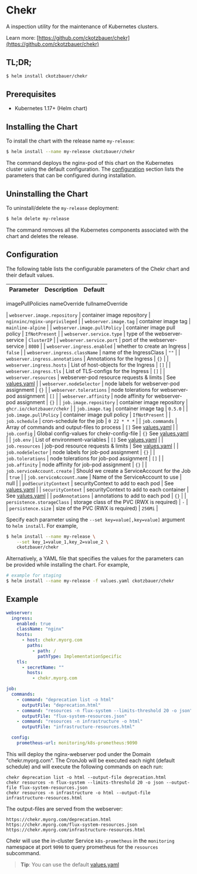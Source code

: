 # Chekr

A inspection utility for the maintenance of Kubernetes clusters.

Learn more: [https://github.com/ckotzbauer/chekr](https://github.com/ckotzbauer/chekr)

## TL;DR;

```bash
$ helm install ckotzbauer/chekr
```

## Prerequisites

- Kubernetes 1.17+ (Helm chart)

## Installing the Chart

To install the chart with the release name `my-release`:

```bash
$ helm install --name my-release ckotzbauer/chekr
```

The command deploys the nginx-pod of this chart on the Kubernetes cluster using the default configuration. The [configuration](#configuration) section lists the parameters that can be configured during installation.

## Uninstalling the Chart

To uninstall/delete the `my-release` deployment:

```bash
$ helm delete my-release
```
The command removes all the Kubernetes components associated with the chart and deletes the release.

## Configuration

The following table lists the configurable parameters of the Chekr chart and their default values.

|               Parameter                |                    Description                    |            Default                    |
| -------------------------------------- | ------------------------------------------------- | ------------------------------------- |
imagePullPolicies
nameOverride
fullnameOverride

| `webserver.image.repository`           | container image repository                        | `nginxinc/nginx-unprivileged`         |
| `webserver.image.tag`                  | container image tag                               | `mainline-alpine`                     |
| `webserver.image.pullPolicy`           | container image pull policy                       | `IfNotPresent`                        |
| `webserver.service.type`               | type of the webserver-service                     | `ClusterIP`                           |
| `webserver.service.port`               | port of the webserver-service                     | `8080`                                |
| `webserver.ingress.enabled`            | whether to create an Ingress                      | `false`                               |
| `webserver.ingress.className`          | name of the IngressClass                          | `""`                                  |
| `webserver.ingress.annotations`        | Annotations for the Ingress                       | `{}`                                  |
| `webserver.ingress.hosts`              | List of host-objects for the Ingress              | `[]`                                  |
| `webserver.ingress.tls`                | List of TLS-configs for the Ingress               | `[]`                                  |
| `webserver.resources`                  | webserver-pod resource requests & limits          | See [values.yaml](values.yaml)        |
| `webserver.nodeSelector`               | node labels for webserver-pod assignment          | `{}`                                  |
| `webserver.tolerations`                | node tolerations for webserver-pod assignment     | `[]`                                  |
| `webserver.affinity`                   | node affinity for webserver-pod assignment        | `{}`                                  |
| `job.image.repository`                 | container image repository                        | `ghcr.io/ckotzbauer/chekr`            |
| `job.image.tag`                        | container image tag                               | `0.5.0`                               |
| `job.image.pullPolicy`                 | container image pull policy                       | `IfNotPresent`                        |
| `job.schedule`                         | cron-schedule for the job                         | `0 22 * * *`                          |
| `job.commands`                         | Array of commands and output-files to process     | `[]` See [values.yaml](values.yaml)   |
| `job.config`                           | Global config-values for chekr-config-file        | `{}` See [values.yaml](values.yaml)   |
| `job.env`                              | List of environment-variables                     | `[]` See [values.yaml](values.yaml)   |
| `job.resources`                        | job-pod resource requests & limits                | See [values.yaml](values.yaml)        |
| `job.nodeSelector`                     | node labels for job-pod assignment                | `{}`                                  |
| `job.tolerations`                      | node tolerations for job-pod assignment           | `[]`                                  |
| `job.affinity`                         | node affinity for job-pod assignment              | `{}`                                  |
| `job.serviceAccount.create`	         | Should we create a ServiceAccount for the Job     | `true`                                |
| `job.serviceAccount.name`		         | Name of the ServiceAccount to use                 | null                                  |
| `podSecurityContext`                   | securityContext to add to each pod                | See [values.yaml](values.yaml)        |
| `securityContext`                      | securityContext to add to each container          | See [values.yaml](values.yaml)        |
| `podAnnotations`                       | annotations to add to each pod                    | `{}`                                  |
| `persistence.storageClass`             | storage class of the PVC (RWX is required)        | `-`                                   |
| `persistence.size`                     | size of the PVC (RWX is required)                 | `256Mi`                               |


Specify each parameter using the `--set key=value[,key=value]` argument to `helm install`. For example,

```bash
$ helm install --name my-release \
    --set key_1=value_1,key_2=value_2 \
    ckotzbauer/chekr
```

Alternatively, a YAML file that specifies the values for the parameters can be provided while installing the chart. For example,

```bash
# example for staging
$ helm install --name my-release -f values.yaml ckotzbauer/chekr
```

## Example

```yaml
webserver:
  ingress:
    enabled: true
    className: "nginx"
    hosts:
      - host: chekr.myorg.com
        paths:
          - path: /
            pathType: ImplementationSpecific
    tls:
      - secretName: ""
        hosts:
          - chekr.myorg.com

job:
  commands:
    - command: "deprecation list -o html"
      outputFile: "deprecation.html"
    - command: "resources -n flux-system --limits-threshold 20 -o json"
      outputFile: "flux-system-resources.json"
    - command: "resources -n infrastructure -o html"
      outputFile: "infrastructure-resources.html"

  config:
    prometheus-url: monitoring/k8s-prometheus:9090
```

This will deploy the nginx-webserver pod under the Domain "chekr.myorg.com". The CronJob will be executed each night (default schedule) and will
execute the following commands on each run:

```
chekr deprecation list -o html --output-file deprecation.html
chekr resources -n flux-system --limits-threshold 20 -o json --output-file flux-system-resources.json
chekr resources -n infrastructure -o html --output-file infrastructure-resources.html
```

The output-files are served from the webserver:

```
https://chekr.myorg.com/deprecation.html
https://chekr.myorg.com/flux-system-resources.json
https://chekr.myorg.com/infrastructure-resources.html
```

Chekr will use the in-cluster Service `k8s-prometheus` in the `monitoring` namespace at port `9090` to query prometheus for the `resources` subcommand.


> **Tip**: You can use the default [values.yaml](values.yaml)

